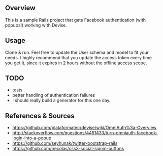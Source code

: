 ## Overview

This is a sample Rails project that gets Facebook authentication (with popups!) working with Devise.

## Usage

Clone & run. Feel free to update the User schema and model to fit your needs. I highly recommend that you update the access token every time you get it, since it expires in 2 hours without the offline access scope.

## TODO

- tests
- better handling of authentication failures
- I should really build a generator for this one day.

## References & Sources

- https://github.com/plataformatec/devise/wiki/OmniAuth%3a-Overview
- http://stackoverflow.com/questions/4491433/turn-omniauth-facebook-login-into-a-popup
- https://github.com/seyhunak/twitter-bootstrap-rails
- https://github.com/necolas/css3-social-signin-buttons